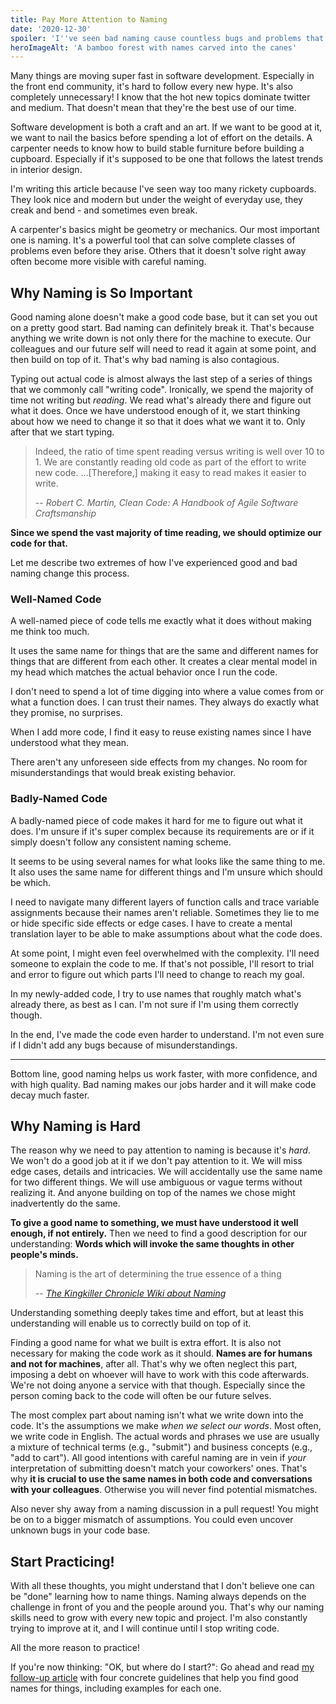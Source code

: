 ```yaml
---
title: Pay More Attention to Naming
date: '2020-12-30'
spoiler: 'I''ve seen bad naming cause countless bugs and problems that cost real time and money. Here''s why that happens and how to avoid it.'
heroImageAlt: 'A bamboo forest with names carved into the canes'
---
```


Many things are moving super fast in software development.
Especially in the front end community, it's hard to follow every new hype.
It's also completely unnecessary! I know that the hot new topics dominate twitter and medium.
That doesn't mean that they're the best use of our time. 

Software development is both a craft and an art.
If we want to be good at it, we want to nail the basics before spending a lot of effort on the details.
A carpenter needs to know how to build stable furniture before building a cupboard.
Especially if it's supposed to be one that follows the latest trends in interior design.

I'm writing this article because I've seen way too many rickety cupboards.
They look nice and modern but under the weight of everyday use, they creak and bend - and sometimes even break.

A carpenter's basics might be geometry or mechanics. Our most important one is naming.
It's a powerful tool that can solve complete classes of problems even before they arise.
Others that it doesn't solve right away often become more visible with careful naming.

## Why Naming is So Important

Good naming alone doesn't make a good code base, but it can set you out on a pretty good start.
Bad naming can definitely break it.
That's because anything we write down is not only there for the machine to execute. Our colleagues and our future self will need to read it again at some point, and then build on top of it. That's why bad naming is also contagious.

Typing out actual code is almost always the last step of a series of things that we commonly call "writing code".
Ironically, we spend the majority of time not writing but _reading_.
We read what's already there and figure out what it does.
Once we have understood enough of it, we start thinking about how we need to change it so that it does what we want it to.
Only after that we start typing.

> Indeed, the ratio of time spent reading versus writing is well over 10 to 1.
> We are constantly reading old code as part of the effort to write new code.
> ...[Therefore,] making it easy to read makes it easier to write.
>
>-- <cite>Robert C. Martin, Clean Code: A Handbook of Agile Software Craftsmanship</cite>

**Since we spend the vast majority of time reading, we should optimize our code for that.**

Let me describe two extremes of how I've experienced good and bad naming change this process.

### Well-Named Code

A well-named piece of code tells me exactly what it does without making me think too much.

It uses the same name for things that are the same and different names for things that are different from each other.
It creates a clear mental model in my head which matches the actual behavior once I run the code.

I don't need to spend a lot of time digging into where a value comes from or what a function does.
I can trust their names.
They always do exactly what they promise, no surprises.

When I add more code, I find it easy to reuse existing names since I have understood what they mean. 

There aren't any unforeseen side effects from my changes. No room for misunderstandings that would break existing behavior.

### Badly-Named Code

A badly-named piece of code makes it hard for me to figure out what it does.
I'm unsure if it's super complex because its requirements are or if it simply doesn't follow any consistent naming scheme.

It seems to be using several names for what looks like the same thing to me.
It also uses the same name for different things and I'm unsure which should be which.

I need to navigate many different layers of function calls and trace variable assignments because their names aren't reliable.
Sometimes they lie to me or hide specific side effects or edge cases.
I have to create a mental translation layer to be able to make assumptions about what the code does.

At some point, I might even feel overwhelmed with the complexity.
I'll need someone to explain the code to me.
If that's not possible, I'll resort to trial and error to figure out which parts I'll need to change to reach my goal.

In my newly-added code, I try to use names that roughly match what's already there, as best as I can.
I'm not sure if I'm using them correctly though.

In the end, I've made the code even harder to understand.
I'm not even sure if I didn't add any bugs because of misunderstandings.

---

Bottom line, good naming helps us work faster, with more confidence, and with high quality.
Bad naming makes our jobs harder and it will make code decay much faster.



## Why Naming is Hard

The reason why we need to pay attention to naming is because it's _hard_.
We won't do a good job at it if we don't pay attention to it.
We will miss edge cases, details and intricacies.
We will accidentally use the same name for two different things.
We will use ambiguous or vague terms without realizing it.
And anyone building on top of the names we chose might inadvertently do the same.

**To give a good name to something, we must have understood it well enough, if not entirely.**
Then we need to find a good description for our understanding: **Words which will invoke the same thoughts in other people's minds.**

> Naming is the art of determining the true essence of a thing
>
> <cite>-- [The Kingkiller Chronicle Wiki about Naming](https://kingkiller.wiki/w/Naming)</cite>

Understanding something deeply takes time and effort, but at least this understanding will enable us to correctly build on top of it.

Finding a good name for what we built is extra effort. 
It is also not necessary for making the code work as it should.
**Names are for humans and not for machines**, after all. 
That's why we often neglect this part, imposing a debt on whoever will have to work with this code afterwards.
We're not doing anyone a service with that though. Especially since the person coming back to the code will often be our future selves.

The most complex part about naming isn't what we write down into the code.
It's the assumptions we make _when we select our words_.
Most often, we write code in English.
The actual words and phrases we use are usually a mixture of technical terms (e.g., "submit") and business concepts (e.g., "add to cart").
All good intentions with careful naming are in vein if _your_ interpretation of submitting doesn't match your coworkers' ones.
That's why **it is crucial to use the same names in both code and conversations with your colleagues**.
Otherwise you will never find potential mismatches.

Also never shy away from a naming discussion in a pull request!
You might be on to a bigger mismatch of assumptions.
You could even uncover unknown bugs in your code base.

## Start Practicing!

With all these thoughts, you might understand that I don't believe one can be "done" learning how to name things.
Naming always depends on the challenge in front of you and the people around you.
That's why our naming skills need to grow with every new topic and project.
I'm also constantly trying to improve at it, and I will continue until I stop writing code.

All the more reason to practice!

If you're now thinking: "OK, but where do I start?": Go ahead and read [my follow-up article](/how-to-give-meaningful-names) with four concrete guidelines that help you find good names for things, including examples for each one.